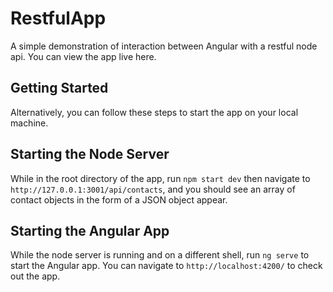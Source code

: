 # RestfulApp

A simple demonstration of interaction between Angular with a restful node api.
You can view the app live here.

## Getting Started

Alternatively, you can follow these steps to start the app on your local
machine.



## Starting the Node Server

While in the root directory of the app, run `npm start dev` then navigate to `http://127.0.0.1:3001/api/contacts`, and you should see an array of contact
objects in the form of a JSON object appear.

## Starting the Angular App

While the node server is running and on a different shell, run `ng serve`
to start the Angular app. You can navigate to `http://localhost:4200/` to check
out the app.
